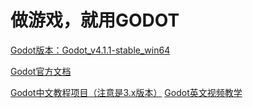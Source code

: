 # 做游戏，就用GODOT
[Godot版本：Godot_v4.1.1-stable_win64](https://godotengine.org/)

[Godot官方文档](https://docs.godotengine.org/en/stable/tutorials/scripting/gdscript/ "其实看引擎内置文档也很方便")

[Godot中文教程项目（注意是3.x版本）](https://github.com/zfoo-project/godot-start/tree/main)
[Godot英文视频教学](https://www.youtube.com/playlist?list=PLJ690cxlZTgL4i3sjTPRQTyrJ5TTkYJ2_)
